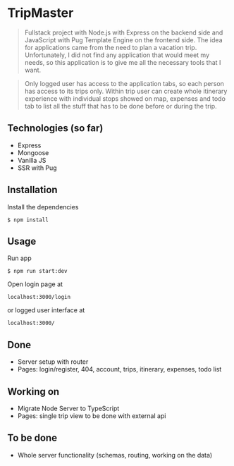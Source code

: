# TripMaster

> Fullstack project with Node.js with Express on the backend side and JavaScript with Pug Template Engine on the frontend side. The idea for applications came from the need to plan a vacation trip. Unfortunately, I did not find any application that would meet my needs, so this application is to give me all the necessary tools that I want.

> Only logged user has access to the application tabs, so each person has access to its trips only. Within trip user can create whole itinerary experience with individual stops showed on map, expenses and todo tab to list all the stuff that has to be done before or during the trip.

## Technologies (so far)

- Express
- Mongoose
- Vanilla JS
- SSR with Pug

## Installation

Install the dependencies

```$xslt
$ npm install
```

## Usage

Run app

```$xslt
$ npm run start:dev
```

Open login page at

```$xslt
localhost:3000/login
```

or logged user interface at

```$xslt
localhost:3000/
```

## Done

- Server setup with router
- Pages: login/register, 404, account, trips, itinerary, expenses, todo list

## Working on

- Migrate Node Server to TypeScript
- Pages: single trip view to be done with external api

## To be done

- Whole server functionality (schemas, routing, working on the data)
